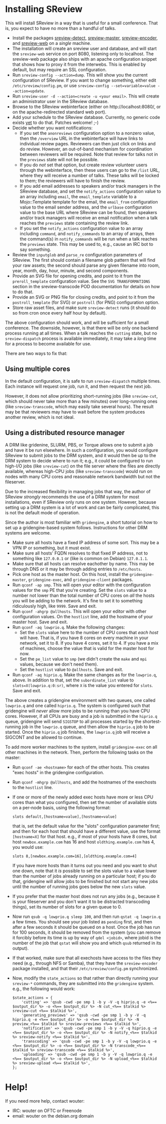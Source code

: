 Installing SReview
==================

This will install SReview in a way that is useful for a small
conference. That is, you expect to have no more than a handful of talks.

* Install the packages
  [sreview-detect](https://packages.debian.org/experimental/sreview-detect),
  [sreview-master](https://packages.debian.org/experimental/sreview-master),
  [sreview-encoder](https://packages.debian.org/experimental/sreview-encoder),
  and
  [sreview-web](https://packages.debian.org/experimental/sreview-web) on
  a *single* machine.
* The installation will create an sreview user and database, and will
  start the `sreview-web` service on port 8080, listening only to
  localhost. The sreview-web package also ships with an apache
  configuration snippet that shows how to proxy it from the interwebs.
  This is enabled by default, but may require an SSL configuration.
* Run `sreview-config --action=dump`. This will show you the current
  configuration of SReview. If you want to change something, either edit
  `/etc/sreview/config.pm`, or use `sreview-config --set=variable=value
  --action=update`.
* Run `sreview-user -d --action=create -u <your email>`. This will
  create an administrator user in the SReview database.
* Browse to the SReview webinterface (either on http://localhost:8080/,
  or on the apache-redirected standard web port).
* Add your schedule to the SReview database. Currently, no generic code
  exists [yet](https://github.com/yoe/sreview/issues/53) to do that.
  Patches welcome! ;-)
* Decide whether you want notifications:
    - If you set the `anonreviews` configuration option to a nonzero
      value, then the `/overview` URL in the webinterface will have
      links to individual review pages. Reviewers can then just click on
      links and do review. However, an out-of-band mechanism for
      coordination between reviewers will be required. Note that review
      for talks not in the `previews` state will not be possible.
    - If you do *not* set that option, but create review volunteer users
      through the webinterface, then these users can go to the `/list`
      URL, where they will receive a number of talks. These talks will
      be locked to them; the reviewers will have to finish the review.
    - If you add email addresses to speakers and/or track managers in
      the SReview database, and set the `notify_actions` configuration
      value to an array including `email`, the `email_template` variable
      to a Mojo::Template template for the email, the `email_from`
      configuration value to the email sender address, and the `urlbase`
      configuration value to the base URL where SReview can be found,
      then speakers and/or track managers will receive an email
      notification when a talk reaches the `previews` state containing
      the review link.
    - If you set the `notify_actions` configuration value to an array
      including `command`, and `notify_commands` to an array of arrays,
      then the command(s) in `notify_commands` will be run when a talk
      reaches the `previews` state. This may be used to, e.g., cause an
      IRC bot to say something.
* Review the `inputglob` and `parse_re` configuration parameters of
  SReview. The first should contain a filename glob pattern that will
  find your raw assets; the second should parse any given filename into
  room, year, month, day, hour, minute, and second components.
* Provide an SVG file for opening credits, and point to it from the
  `preroll_template` configuration value. See the `SVG TRANSFORMATIONS`
  section in the sreview-transcode POD documentation for details on how
  to do that.
* Provide an SVG or PNG file for closing credits, and point to it from
  the `postroll_template` (for SVG) or `postroll` (for PNG)
  configuration option.
* Store raw asset files, and make sure `sreview-detect` runs (it should
  do so from cron once every half hour by default).

The above configuration should work, and will be sufficient for a small
conference. The downside, however, is that there will be only one
backend process running at all times. When a talk reaches the `cutting`
state, but no `sreview-dispatch` process is available immediately, it
may take a *long* time for a process to become available for use.

There are two ways to fix that:

Using multiple cores
--------------------

In the default configuration, it is safe to run `sreview-dispatch`
multiple times. Each instance will request one job, run it, and then
request the next job.

However, it does not allow prioritizing short-running jobs (like
`sreview-cut`, which should never take more than a few minutes) over
long-running ones (like `sreview-transcode`, which may easily take
several hours). The result may be that reviewers may have to wait
before the system produces another review, which is not ideal.

Using a distributed resource manager
------------------------------------

A DRM like gridenine, SLURM, PBS, or Torque allows one to submit a job
and have it be run elsewhere. In such a configuration, you would
configure SReview to submit jobs to the DRM system, and it would then be
up to the DRM system to decide where to run it; e.g., it could be
configured to run high-I/O jobs (like `sreview-cut`) on the file server
where the files are directly available, whereas high-CPU jobs (like
`sreview-transcode`) would run on nodes with many CPU cores and
reasonable network bandwidth but not the fileserver.

Due to the increased flexibility in managing jobs that way, the author
of SReview *strongly* recommends the use of a DRM system for most
installations, even if SReview only runs on one system. However, because
setting up a DRM system is a lot of work and can be fairly complicated,
this is not the default mode of operation.

Since the author is most familiar with `gridengine`, a short tutorial on
how to set up a gridengine-based system follows. Instructions for other
DRM systems are welcome.

- Make sure all hosts have a fixed IP address of some sort. This may be
  a VPN IP or something, but it must exist.
- Make sure all hosts' FQDN resolves to that fixed IP address, not to
  something like `127.0.0.1` or (like is common on Debian) `127.0.1.1`.
- Make sure that all hosts can resolve eachother by name. This may be
  through DNS or it may be through adding entries to `/etc/hosts`.
- Pick one host as the master host. On this host, install the
  `gridengine-master`, `gridengine-exec`, and `gridengine-client`
  packages.
- Run `qconf -ap smp`. This will open your editor with the configuration
  values for the `smp` PE that you're creating. Set the `slots` value to
  a number not lower than the total number of CPU cores on *all* the
  hosts you will be adding to the network. It's fine to set it to
  something ridiculously high, like `9999`. Save and exit.
- Run `qconf -ahgrp @allhosts`. This will open your editor with other
  configuration values. On the `hostlist` line, add the hostname of your
  master host. Save and exit.
- Run `qconf -aq lowprio.q`. Make the following changes:
    - Set the `slots` value here to the number of CPU cores that *each
      host* will have. That is, if you have 8 cores on every machine in
      your network, set it to 8. If you have 4 cores, set it to 4. If
      you have a mix of machines, choose the value that is valid for the
      master host for now.
    - Set the `pe_list` value to `smp` (we didn't create the `make` and
      `mpi` values, because we don't need them).
    - Set the `hostlist` value to `@allhosts`.
  Save and exit.
- Run `qconf -aq hiprio.q`. Make the same changes as for the
  `lowprio.q`, above. In addition to that, set the `subordinate_list`
  value to `slots=X(lowprio.q:0:sr)`, where `X` is the value you entered
  for `slots`. Save and exit.

The above creates a gridengine environment with two queues, one called
`lowprio.q` and one called `hiprio.q`. The system is configured such
that gridengine will *never* allow more jobs to be running than you have
CPU cores. However, if all CPUs are busy and a job is submitted in the
`hiprio.q` queue, gridengine will send `SIGSTOP` to all processes
started by the shortest-running job in the `lowprio.q` queue, and then
allow the `hiprio.q` job to be started. Once the `hiprio.q` job
finishes, the `lowprio.q` job will receive a SIGCONT and be allowed to
continue.

To add more worker machines to the system, install `gridengine-exec` on
all other machines in the network. Then, perform the following tasks on
the master:

- Run `qconf -ae <hostname>` for each of the other hosts. This creates
  "exec hosts" in the gridengine configuration.
- Run `qconf -mhgrp @allhosts`, and add the hostnames of the exechosts
  to the `hostlist` line.
- If one or more of the newly added exec hosts have more or less CPU
  cores than what you configured, then set the number of available slots
  on a per-node basis, using the following format:

      slots default,[hostname=value],[hostname=value]

  that is, set the default value for the "slots" configuration parameter
  first; and then for each host that should have a different value, use
  the format `[hostname=X]` for that host. e.g., if most of your hosts
  have 8 cores, but host `newbox.example.com` has 16 and host
  `oldthing.example.com` has 4, you would use:

      slots 8,[newbox.example.com=16],[oldthing.example.com=4]

  If you have more hosts than it turns out you need and you want to shut
  one down, note that it *is* possible to set the slots value to a value
  lower than the number of jobs already running on a particular host; if
  you do that, gridengine will allow jobs to be finished but not start
  any new jobs until the number of running jobs goes below the new
  `slots` value.
- If you prefer that the master host does not run any jobs (e.g.,
  because it is your fileserver and you don't want it to be distracted
  transcoding things), set its number of slots for a given queue to 0.
- Now run `qsub -q lowprio.q sleep 100`, and then run `qstat -q
  lowprio.q` a few times. You should see your job listed as `pending`
  first, and then after a few seconds it should be queued on a host.
  Once the job has run for 100 seconds, it should be removed from the
  system (you can remove it forcibly before its time is up by way of
  `qdel <jobid>`, where jobid is the number of the job that `qstat` will
  show you and which `qsub` returned in its output).
- If that worked, make sure that all exechosts have access to the files
  they need (e.g., through NFS or Samba), that they have
  the `sreview-encoder` package installed, and that their
  `/etc/sreview/config.pm` synchronized.
- Now, modify the `state_actions` so that rather than directly running
  your `sreview-*` commands, they are submitted into the `gridengine`
  system. e.g., the following would work:

      $state_actions = {
          'cutting' => 'qsub -cwd -pe smp 1 -b y -V -q hiprio.q -e <%== $output_dir %> -o <%== $output_dir %> -N cut_<%== $talkid %> sreview-cut <%== $talkid %>',
          'generating_previews' => 'qsub -cwd -pe smp 1 -b y -V -q hiprio.q -e <%== $output_dir %> -o <%== $output_dir %> -N preview_<%== $talkid %> sreview-previews <%== $talkid %>',
          'notification' => 'qsub -cwd -pe smp 1 -b y -V -q hiprio.q -e <%== $output_dir %> -o <%== $output_dir %> -N notify_<%== $talkid %> sreview-notify <%== $talkid %>',
          'transcoding' => 'qsub -cwd -pe smp 1 -b y -V -q lowprio.q -e <%== $output_dir %> -o <%== $output_dir %> -N transcode_<%== $talkid %> sreview-transcode <%== $talkid %>',
          'uploading' => 'qsub -cwd -pe smp 1 -b y -V -q lowprio.q -e <%== $output_dir %> -o <%== $output_dir %> -N upload_<%== $talkid %> sreview-upload <%== $talkid %>',
      };

Help!
=====

If you need more help, contact wouter:

- IRC: wouter on OFTC or Freenode
- email: wouter on the debian.org domain

